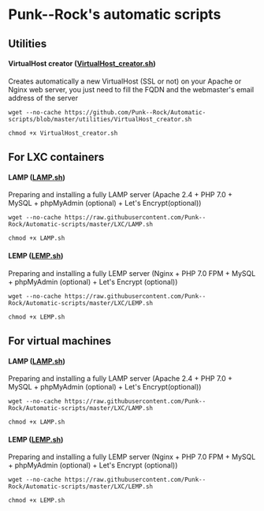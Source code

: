 # Punk--Rock's automatic scripts

## Utilities

#### VirtualHost creator ([VirtualHost_creator.sh](https://github.com/Punk--Rock/Automatic-scripts/blob/master/utilities/VirtualHost_creator.sh))

Creates automatically a new VirtualHost (SSL or not) on your Apache or Nginx web server, you just need to fill the FQDN and the webmaster's email address of the server

```shell
wget --no-cache https://github.com/Punk--Rock/Automatic-scripts/blob/master/utilities/VirtualHost_creator.sh

chmod +x VirtualHost_creator.sh
```

 
## For LXC containers

#### LAMP ([LAMP.sh](https://github.com/Punk--Rock/Automatic-scripts/blob/master/LXC/LAMP.sh))

Preparing and installing a fully LAMP server (Apache 2.4 + PHP 7.0 + MySQL + phpMyAdmin (optional) + Let's Encrypt(optional))

```shell
wget --no-cache https://raw.githubusercontent.com/Punk--Rock/Automatic-scripts/master/LXC/LAMP.sh

chmod +x LAMP.sh
```

#### LEMP ([LEMP.sh](https://github.com/Punk--Rock/Automatic-scripts/blob/master/LXC/LEMP.sh))

Preparing and installing a fully LEMP server (Nginx + PHP 7.0 FPM + MySQL + phpMyAdmin (optional) + Let's Encrypt (optional))

```shell
wget --no-cache https://raw.githubusercontent.com/Punk--Rock/Automatic-scripts/master/LXC/LEMP.sh

chmod +x LEMP.sh
```

 
## For virtual machines

#### LAMP ([LAMP.sh](https://github.com/Punk--Rock/Automatic-scripts/blob/master/VirtualMachines/LAMP.sh))

Preparing and installing a fully LAMP server (Apache 2.4 + PHP 7.0 + MySQL + phpMyAdmin (optional) + Let's Encrypt(optional))

```shell
wget --no-cache https://raw.githubusercontent.com/Punk--Rock/Automatic-scripts/master/LXC/LAMP.sh

chmod +x LAMP.sh
```

#### LEMP ([LEMP.sh](https://github.com/Punk--Rock/Automatic-scripts/blob/master/VirtualMachines/LEMP.sh))

Preparing and installing a fully LEMP server (Nginx + PHP 7.0 FPM + MySQL + phpMyAdmin (optional) + Let's Encrypt (optional))

```shell
wget --no-cache https://raw.githubusercontent.com/Punk--Rock/Automatic-scripts/master/LXC/LEMP.sh

chmod +x LEMP.sh
```
